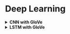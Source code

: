 # Deep Learning

<div style='width:1000px;margin:auto'>

<details><summary><b>CNN with GloVe</b></summary><p>
<li><a href='./0_notebooks/CNN.html'>CNN with Text</a></li>
</p></details>

<details><summary><b>LSTM with GloVe</b></summary><p>
<li><a href='./0_notebooks/LSTM_Toxic.html'>LSTM with Text</a></li>
</p></details>

</div>